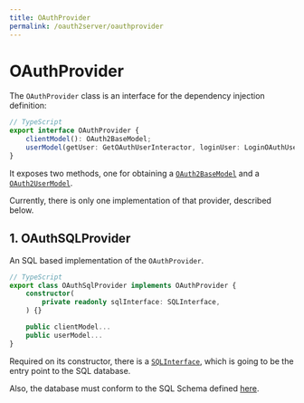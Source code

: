 ```yaml
---
title: OAuthProvider
permalink: /oauth2server/oauthprovider
---
```


# OAuthProvider

The `OAuthProvider` class is an interface for the dependency injection definition:

```typescript
// TypeScript
export interface OAuthProvider {
    clientModel(): OAuth2BaseModel;
    userModel(getUser: GetOAuthUserInteractor, loginUser: LoginOAuthUserInteractor): OAuth2UserModel;
}
```

It exposes two methods, one for obtaining a [`OAuth2BaseModel`](OAuth2ServerModels.md) and a [`OAuth2UserModel`](OAuth2ServerModels.md).

Currently, there is only one implementation of that provider, described below.

## 1. OAuthSQLProvider

An SQL based implementation of the `OAuthProvider`.

```typescript
// TypeScript
export class OAuthSqlProvider implements OAuthProvider {
    constructor(
        private readonly sqlInterface: SQLInterface,
    ) {}

    public clientModel...
    public userModel...
}
```

Required on its constructor, there is a [`SQLInterface`](SQLInterface.md), which is going to be the entry point to the SQL database.

Also, the database must conform to the SQL Schema defined [here](SQLSchema.md).
